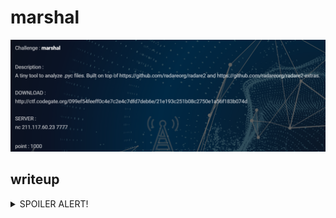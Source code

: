 # marshal

![description](images/description.png)


## writeup

<details>
<summary>SPOILER ALERT!</summary>

I need more free time...plz wait
</details>

